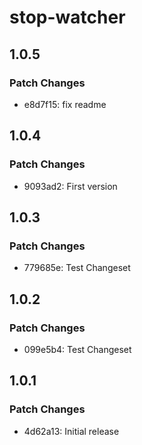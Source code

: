 # stop-watcher

## 1.0.5

### Patch Changes

- e8d7f15: fix readme

## 1.0.4

### Patch Changes

- 9093ad2: First version

## 1.0.3

### Patch Changes

- 779685e: Test Changeset

## 1.0.2

### Patch Changes

- 099e5b4: Test Changeset

## 1.0.1

### Patch Changes

- 4d62a13: Initial release
